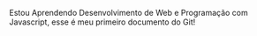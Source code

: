 Estou Aprendendo Desenvolvimento de Web e Programação com Javascript, esse é meu primeiro documento do Git!